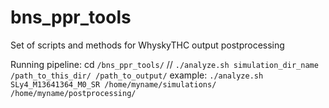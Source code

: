 # bns_ppr_tools
Set of scripts and methods for WhyskyTHC output postprocessing 

Running pipeline:
cd `/bns_ppr_tools/` // 
`./analyze.sh simulation_dir_name /path_to_this_dir/ /path_to_output/`
example:
`./analyze.sh SLy4_M13641364_M0_SR /home/myname/simulations/ /home/myname/postprocessing/`
